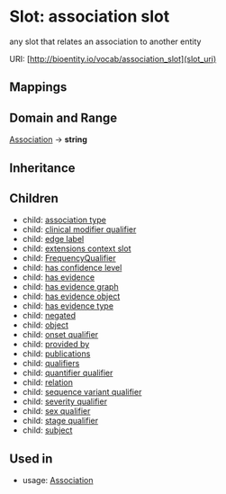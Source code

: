 # Slot: association slot


any slot that relates an association to another entity

URI: [http://bioentity.io/vocab/association_slot](slot_uri)
## Mappings

## Domain and Range

[Association](Association.md) -> **string**
## Inheritance

## Children

 *  child: [association type](association_type.md)
 *  child: [clinical modifier qualifier](clinical_modifier_qualifier.md)
 *  child: [edge label](edge_label.md)
 *  child: [extensions context slot](extensions_context_slot.md)
 *  child: [FrequencyQualifier](FrequencyQualifier.md)
 *  child: [has confidence level](has_confidence_level.md)
 *  child: [has evidence](has_evidence.md)
 *  child: [has evidence graph](has_evidence_graph.md)
 *  child: [has evidence object](has_evidence_object.md)
 *  child: [has evidence type](has_evidence_type.md)
 *  child: [negated](negated.md)
 *  child: [object](object.md)
 *  child: [onset qualifier](onset_qualifier.md)
 *  child: [provided by](provided_by.md)
 *  child: [publications](publications.md)
 *  child: [qualifiers](qualifiers.md)
 *  child: [quantifier qualifier](quantifier_qualifier.md)
 *  child: [relation](relation.md)
 *  child: [sequence variant qualifier](sequence_variant_qualifier.md)
 *  child: [severity qualifier](severity_qualifier.md)
 *  child: [sex qualifier](sex_qualifier.md)
 *  child: [stage qualifier](stage_qualifier.md)
 *  child: [subject](subject.md)
## Used in

 *  usage: [Association](Association.md)
